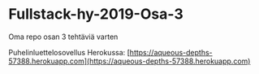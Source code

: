 # Fullstack-hy-2019-Osa-3
Oma repo osan 3 tehtäviä varten

Puhelinluettelosovellus Herokussa: [https://aqueous-depths-57388.herokuapp.com](https://aqueous-depths-57388.herokuapp.com)
